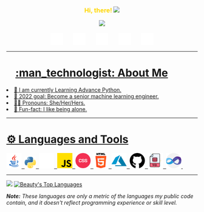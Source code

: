 <h3 align="center">
  <span style="color:#FFD700">Hi, there!</span>
  <img src="https://media.giphy.com/media/hvRJCLFzcasrR4ia7z/giphy.gif" width="28">
</h3>

<p align="center">
  <a href="https://github.com/mzbhewtee/readme-typing-svg"><img src="https://readme-typing-svg.herokuapp.com?duration=7017&color=FFD700&background=FF532B00&height=60&lines=I'm+Beauty+Ikudehinbu;Machine+Learning+and+AI+Engineer;UI%2FUX+and+Graphics+designer;Web+Developer"></a>
</p>

<p align="center">
  <a href="https://linkedin.com/beauty-ikudehinbu"><img width="32px" alt="LinkedIn" title="Linkedin" src="images/linkedin.png"/></a>
  &#8287;&#8287;&#8287;&#8287;&#8287;
  <a href="https://twitter.com/ikudehinbu_"><img width="32px" alt="Twitter" title="Twitter" src="images/twitter.png"/></a>
  &#8287;&#8287;&#8287;&#8287;&#8287;
  <a href="https://discord.gg/fPrdqh3Zfu" alt="Discord" title="Discord"><img width="32px" src="images/discord.png"/></a>
  &#8287;&#8287;&#8287;&#8287;&#8287;
  <a href="https://www.instagram.com/mz_bhewtee/" target="blank_"><img width="32px" alt="Instagram" title="Instagram" src="images/instagram.png"/></a>
  &#8287;&#8287;&#8287;&#8287;&#8287;
  <a href=""><img width="32px" alt="Gmail" title="Gmail" src="images/gmail.png">
</p>

---
<span style="color:FFD700">
<ol><h1>:man_technologist: About Me</h1></ol>
<li>📖 I am currently Learning Advance Python.</li>
<li>🌠 2022 goal: Become a senior machine learning engineer.</li>
<li>🧑🏿 Pronouns: She/Her/Hers.</li>
<li>🎈 Fun-fact: I like being alone.</li>
</span>

---
<span style="color:FFD700">
<h1> ⚙️ Languages and Tools</h1>
</span>
<div>
  <img src="images/java.png" title="Java" alt="Java" width="40" height="40"/>&nbsp;
  <img src="images/python.png" title="Python"  alt="python" width="30" height="30"/>&nbsp;
  <img src="images/flask.png" title="Flask" alt="flask" width="40" height="40"/>&nbsp;
  <img src="images/js.png" title="JS" alt="JavaScript" width="40" height="40"/>&nbsp;
  <img src="images/css.png" title="css" alt="css" width="40" height="40"/>&nbsp;
  <img src="images/html-5.png" title="HTML" alt="HTML" width="40" height="40"/>&nbsp;
  <img src="images/azure.png" title="Azure" alt="azure" width="40" height="40"/>&nbsp;
  <img src="images/github.png"  title="Github" alt="github" width="40" height="40"/>&nbsp;
  <img src="images/sql.png" title="MySQL"  alt="MySQL" width="40" height="40"/>&nbsp;
  <img src="images/visual-basic.png" title="VSCode"  alt="VScode" width="40" height="40"/>&nbsp;
</div>


---

<a href="https://git.io/streak-stats"><img src="http://github-readme-streak-stats.herokuapp.com?user=mzbhewtee&theme=shades-of-purple&hide_border=true" height="192px"></a>
<a href="https://github.com/mzbhewtee/github-readme-stats"><img alt="Beauty's Top Languages" src="https://github-readme-stats.vercel.app/api/top-langs/?username=mzbhewtee&langs_count=8&layout=compact&theme=shades-of-purple&hide_border=true&bg_color&title_color=FFD700&icon_color=F8D866&hide=Jupyter%20Notebook" height="192px"/></a>
<br/>


<i><b>Note:</b> These languages are only a metric of the languages my public code contain, and it doesn't reflect programming experience or skill level.</i>


